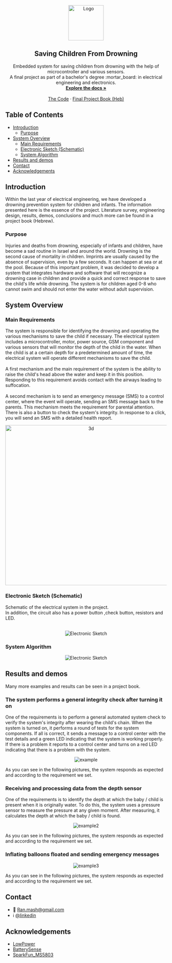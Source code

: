 <!-- PROJECT LOGO -->
<p align="center">
  <a href="#top">
     <img src="Images/help.jpg" alt="Logo" width="110" height="110">
  </a>

  <h2 align="center">Saving Children From Drowning</h2>

  <p align="center">
    Embedded system for saving children from drowning with the help of microcontroller and various sensors.<br />
    A final project as part of a bachelor's degree :mortar_board: in electrical engineering and electronics.
    <br />
    <a href="https://github.com/Mashiyah/Preventing-Child-Drowning#introduction"><strong>Explore the docs »</strong></a>
    <br />
    <br />
    <a href="Code/DeBug_Version.ino">The Code</a>
    ·
    <a href="Book/ProjectBook.pdf">Final Project Book (Heb)</a>
  </p>
</p>

<!-- TABLE OF CONTENTS -->
## Table of Contents

* [Introduction](#introduction)
  * [Purpose](#purpose)
* [System Overview](#system-overview)
  * [Main Requirements](#main-requirements)
  * [Electronic Sketch (Schematic)](#electronic-sketch)
  * [System Algorithm](#system-Algorithm)
* [Results and demos](#results-and-demos)
* [Contact](#contact)
* [Acknowledgements](#acknowledgements)

<!-- Introduction -->
## Introduction
Within the last year of electrical engineering, we have developed a drowning prevention system for children and infants.
The information presented here is the essence of the project. Literature survey, engineering design, results, demos, conclusions and much more can be found in a project book (Hebrew).

### Purpose
Injuries and deaths from drowning, especially of infants and children, have become a sad routine in Israel and around the world. 
Drowning is the second cause of mortality in children. 
Imprints are usually caused by the absence of supervision, even by a few seconds. It can happen at sea or at the pool.
Because of this important problem, it was decided to develop a system that integrates hardware and software that will recognize a drowning case in children and provide a quick and correct response to save the child's life while drowning. 
The system is for children aged 0-8 who cannot swim and should not enter the water without adult supervision.

<!-- System overview -->
## System Overview

### Main Requirements
The system is responsible for identifying the drowning and operating the various mechanisms to save the child if necessary. 
The electrical system includes a microcontroller, motor, power source, GSM component and various sensors that will monitor the depth of the child in the water. 
When the child is at a certain depth for a predetermined amount of time, the electrical system will operate different mechanisms to save the child.<br /><br />
A first mechanism and the main requirement of the system is the ability to raise the child's head above the water and keep it in this position. Responding to this requirement avoids contact with the airways leading to suffocation.<br /><br />
A second mechanism is to send an emergency message (SMS) to a control center, where the event will operate, sending an SMS message back to the parents. This mechanism meets the requirement for parental attention. There is also a button to check the system's integrity. In response to a click, you will send an SMS with a detailed health report.

<p align="center">
  <img src="Images/3d.png" alt="3d" height="500" width="520">
</p>

### Electronic Sketch (Schematic)
Schematic of the electrical system in the project.<br />
In addition, the circuit also has a power button ,check button, resistors and LED.
<br /><br />
<p align="center">
<img src="Images/Electronic Sketch (Schematic).jpg" alt="Electronic Sketch">
</p>

### System Algorithm
<p align="center">
  <img src="Images/Algorithm.png" alt="Electronic Sketch">
</p>

<!-- Results and demos -->
## Results and demos
Many more examples and results can be seen in a project book.

### The system performs a general integrity check after turning it on
One of the requirements is to perform a general automated system check to verify the system's integrity after wearing the child's chain.
When the system is turned on, it performs a round of tests for the system components. If all is correct, it sends a message to a control center with the test details and a green LED indicating that the system is working properly. 
If there is a problem it reports to a control center and turns on a red LED indicating that there is a problem with the system.
<p align="center">
  <img src="Images/example.jpg" alt="example">
</p>
 As you can see in the following pictures, the system responds as expected and according to the requirement we set.

### Receiving and processing data from the depth sensor
One of the requirements is to identify the depth at which the baby / child is present when it is originally water. 
To do this, the system uses a pressure sensor to measure the pressure at any given moment. 
After measuring, it calculates the depth at which the baby / child is found.
<p align="center">
  <img src="Images/example2.jpg" alt="example2">
</p>
As you can see in the following pictures, the system responds as expected and according to the requirement we set.

### Inflating balloons floated and sending emergency messages
<p align="center">
  <img src="Images/example3.jpg" alt="example3">
</p>
As you can see in the following pictures, the system responds as expected and according to the requirement we set.

<!-- CONTACT -->
## Contact
 - :email: Ran.mash@gmail.com <br />
 - :information_source: [@linkedin](linkedin.com/in/ran-mashiyah)

<!-- ACKNOWLEDGEMENTS -->
## Acknowledgements
* [LowPower](https://github.com/rocketscream/Low-Power)
* [BatterySense](https://github.com/rlogiacco/BatterySense)
* [SparkFun_MS5803](http://librarymanager/All#SparkFun_MS5803-14BA)

